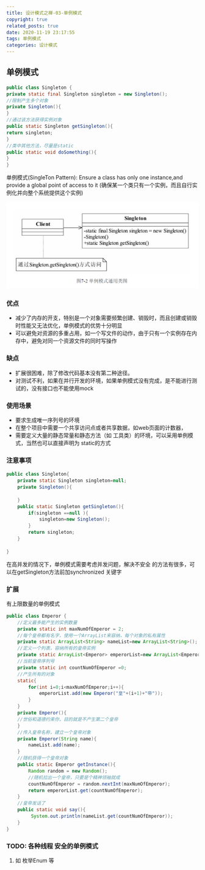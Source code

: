 ```yaml
---
title: 设计模式之禅-03-单例模式
copyright: true
related_posts: true
date: 2020-11-19 23:17:55
tags: 单例模式
categories: 设计模式
---
```

## 单例模式

```java
public class Singleton {
private static final Singleton singleton = new Singleton();
//限制产生多个对象
private Singleton(){
}
//通过该方法获得实例对象
public static Singleton getSingleton(){
return singleton;
}
//类中其他方法，尽量是static
public static void doSomething(){
}
}
```
单例模式(SingleTon Pattern):
 Ensure a class has only one instance,and provide a global point of access to it 
 (确保某一个类只有一个实例，而且自行实例化并向整个系统提供这个实例)

![](/uploads/design_patterns/03Singleton/Singleton01.png)

### 优点

- 减少了内存的开支，特别是一个对象需要频繁创建、销毁时，而且创建或销毁时性能又无法优化，单例模式的优势十分明显
- 可以避免对资源的多重占用，如一个写文件的动作，由于只有一个实例存在内存中，避免对同一个资源文件的同时写操作

###  缺点

- 扩展很困难，除了修改代码基本没有第二种途径。
- 对测试不利，如果在并行开发的环境，如果单例模式没有完成，是不能进行测试的，没有接口也不能使用mock

### 使用场景

- 要求生成唯一序列号的环境
- 在整个项目中需要一个共享访问点或者共享数据，如web页面的计数器，
- 需要定义大量的静态常量和静态方法（如 工具类）的环境，可以采用单例模式，当然也可以直接声明为 static的方式

### 注意事项

```java
public class Singleton{
    private static Singleton singleton=null;
    private Singleton(){
        
    }
    public static Singleton getSingleton(){
        if(singleton ==null ){
            singleton=new Singleton();
        }
        return singleton;
    }
    
}
```



在高并发的情况下，单例模式需要考虑并发问题，解决不安全 的方法有很多，可以在getSingleton方法前加synchronized 关键字

### 扩展

有上限数量的单例模式

```java
public class Emperor {
    //定义最多能产生的实例数量
    private static int maxNumOfEmperor = 2;
    //每个皇帝都有名字，使用一个ArrayList来容纳，每个对象的私有属性
    private static ArrayList<String> nameList=new ArrayList<String>();
    //定义一个列表，容纳所有的皇帝实例
    private static ArrayList<Emperor> emperorList=new ArrayList<Emperor>();
    //当前皇帝序列号
    private static int countNumOfEmperor =0;
    //产生所有的对象
    static{
        for(int i=0;i<maxNumOfEmperor;i++){
        	emperorList.add(new Emperor("皇"+(i+1)+"帝"));
        }
    }
    private Emperor(){
    //世俗和道德约束你，目的就是不产生第二个皇帝
    }
    //传入皇帝名称，建立一个皇帝对象
    private Emperor(String name){
    	nameList.add(name);
    }
    //随机获得一个皇帝对象
    public static Emperor getInstance(){
        Random random = new Random();
        //随机拉出一个皇帝，只要是个精神领袖就成
        countNumOfEmperor = random.nextInt(maxNumOfEmperor);
        return emperorList.get(countNumOfEmperor);
    }
    //皇帝发话了
    public static void say(){
   		 System.out.println(nameList.get(countNumOfEmperor));
    }
}

```



### TODO: 各种线程 安全的单例模式

1. 如 枚举Enum 等




